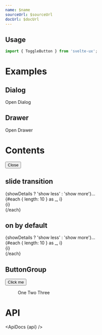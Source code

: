 ```yaml
---
name: $name
sourceUrl: $sourceUrl
docUrl: $docUrl
---
```


<script lang="ts">
  import { slide } from 'svelte/transition';
  import { mdiMenu, mdiTrashCan, mdiChevronDown } from '@mdi/js';

  import api from '$lib/components/Button.svelte?raw&sveld';
  import ApiDocs from '$lib/components/ApiDocs.svelte';

  import Button from '$lib/components/Button.svelte';
  import ButtonGroup from '$lib/components/ButtonGroup.svelte';
  import Dialog from '$lib/components/Dialog.svelte';
  import Drawer from '$lib/components/Drawer.svelte';
  import Menu from '$lib/components/Menu.svelte';
  import MenuItem from '$lib/components/MenuItem.svelte';
  import Preview from '$lib/components/Preview.svelte';
  import SectionDivider from '$lib/components/SectionDivider.svelte';
  import Toggle from '$lib/components/Toggle.svelte';
  import ToggleButton from '$lib/components/ToggleButton.svelte';
  import Tooltip from '$lib/components/Tooltip.svelte';
</script>

## Usage

```js
import { ToggleButton } from 'svelte-ux';
```

# Examples

## Dialog

<Preview>
  <ToggleButton let:on={open} let:toggle>
    Open Dialog
    <Dialog slot="toggle" {open} on:close={toggle}>
      <div slot="title">Are you sure you want to do that?</div>
      <div slot="actions">
        <Button variant="filled" color="blue">
          Close
        </Button>
      </div>
    </Dialog>
  </ToggleButton>
</Preview>

## Drawer

<Preview>
  <ToggleButton let:on={open} let:toggle let:toggleOff>
    Open Drawer
    <Drawer slot="toggle" {open} on:close={toggleOff} right class="w-[400px]">
      <h1>Contents</h1>
      <div
        class="fixed bottom-0 w-full flex justify-center bg-gray-500/25
      p-1 border-t border-gray-400"
      >
        <Button on:click={toggleOff}>Close</Button>
      </div>
    </Drawer>
  </ToggleButton>
</Preview>

## slide transition

<Preview>
  <ToggleButton size="sm" transition={slide} let:on={showDetails}>
    {showDetails ? 'show less' : 'show more'}...
    <div slot="toggle" class="mt-2 border-t border-b border-gray-100">
      {#each { length: 10 } as _, i}
        <div>{i}</div>
      {/each}
    </div>
  </ToggleButton>
</Preview>

## on by default

<Preview>
  <ToggleButton on size="sm" transition={slide} let:on={showDetails}>
    {showDetails ? 'show less' : 'show more'}...
    <div slot="toggle" class="mt-2 border-t border-b border-gray-100">
      {#each { length: 10 } as _, i}
        <div>{i}</div>
      {/each}
    </div>
  </ToggleButton>
</Preview>

## ButtonGroup

<Preview>
  <ButtonGroup variant="outlined">
    <Button>Click me</Button>
    <ToggleButton let:on={open} let:toggleOff icon={mdiChevronDown} iconOnly rounded class="px-1" transition={false}>
      <Menu {open} on:close={toggleOff} placement="bottom-start">
        <MenuItem>One</MenuItem>
        <MenuItem>Two</MenuItem>
        <MenuItem>Three</MenuItem>
      </Menu>
    </ToggleButton>
  </ButtonGroup>
</Preview>

# API

<ApiDocs {api} />
